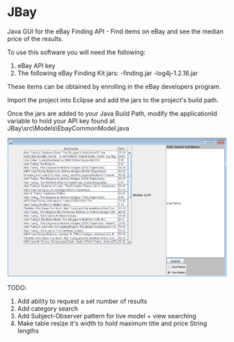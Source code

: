 JBay
====

Java GUI for the eBay Finding API - Find items on eBay and see the median price of the results.


To use this software you will need the following:
1. eBay API key
2. The following eBay Finding Kit jars: 
    -finding.jar
    -log4j-1.2.16.jar

These items can be obtained by enrolling in the eBay developers program.

Import the project into Eclipse and add the jars to the project's build path.

Once the jars are added to your Java Build Path, modify the applicationId variable to hold your API key found at JBay\src\Models\EbayCommonModel.java

![Alt text](/screenshots/main_view.png "JBay GUI")


TODO:
1. Add ability to request a set number of results
2. Add category search
3. Add Subject-Observer pattern for live model + view searching
4. Make table resize it's width to hold maximum title and price String lengths
